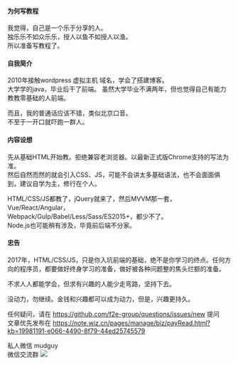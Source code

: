 #### 为何写教程
我觉得，自己是一个乐于分享的人。  
独乐乐不如众乐乐，授人以鱼不如授人以渔。  
所以准备写教程了。  

#### 自我简介
2010年接触wordpress 虚拟主机 域名，学会了搭建博客。  
大学学的java，毕业后干了前端。
虽然大学毕业不满两年，但也觉得自己有能力教教零基础的人前端。  

而且，我的普通话应该不错，类似北京口音。  
不至于一开口就吓跑一群人。  

#### 内容设想
先从基础HTML开始教。拒绝兼容老浏览器。以最新正式版Chrome支持的写法为准。  
然后自然而然的就会引入CSS、JS，可能不会讲太多基础语法，也不会面面俱到，建议自学为主，修行在个人。  


HTML/CSS/JS都教了，jQuery就来了，然后MVVM那一套，Vue/React/Angular，  
Webpack/Gulp/Babel/Less/Sass/ES2015+，都少不了。  
Node.js也可能稍有涉及，毕竟前后端不分家。  

#### 忠告  
2017年，HTML/CSS/JS，只是你入坑前端的基础，绝不是你学习的终点。任何方向的程序员，都要做好终身学习的准备，做好被各种问题整的焦头烂额的准备。  

不求人人都能学会，但求有兴趣的人能少走弯路，坚持下去。

没动力，勿继续。金钱和兴趣都可以成为动力，但是，兴趣更持久。  

任何疑问，请在 https://github.com/f2e-group/questions/issues/new 提问   
文章优先发布在 https://note.wiz.cn/pages/manage/biz/payRead.html?kb=19981191-e066-4490-8f79-44ed25745579  

私人微信 mudguy  
微信交流群
![](http://webest.qiniudn.com/capture/mac/2016-12-26-091337.jpg)  
